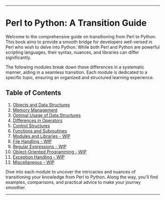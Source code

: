 ---

# Perl to Python: A Transition Guide

Welcome to the comprehensive guide on transitioning from Perl to Python. This book aims to provide a smooth bridge for developers well-versed in Perl who wish to delve into Python. While both Perl and Python are powerful scripting languages, their syntax, nuances, and libraries can differ significantly.

The following modules break down these differences in a systematic manner, aiding in a seamless transition. Each module is dedicated to a specific topic, ensuring an organized and structured learning experience.

## Table of Contents

1. [Objects and Data Structures](./objects_and_data_structures.md)
2. [Memory Management](./memory_management.md)
3. [Optimal Usage of Data Structures](./optimal_usage_data_structures.md)
4. [Differences in Operators](./differences_in_operators.md)
5. [Control Structures](./control_structures.md)
6. [Functions and Subroutines](./functions_and_subroutines.md)
7. [Modules and Libraries - WIP](./modules_and_libraries.md)
8. [File Handling - WIP](./file_handling.md)
9. [Regular Expressions - WIP](./regular_expressions.md)
10. [Object-Oriented Programming - WIP](./oo_programming.md)
11. [Exception Handling - WIP](./exception_handling.md)
12. [Miscellaneous - WIP](./miscellaneous.md)

Dive into each module to uncover the intricacies and nuances of transitioning your knowledge from Perl to Python. Along the way, you'll find examples, comparisons, and practical advice to make your journey smoother.

---